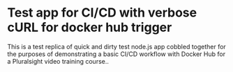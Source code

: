 # Test app for CI/CD with verbose cURL for docker hub trigger

This is a test replica of quick and dirty test node.js app cobbled together for the purposes of demonstrating a basic CI/CD workflow with Docker Hub for a Pluralsight video training course..

